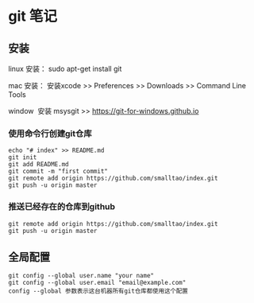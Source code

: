 # git 笔记
## 安装
linux 安装：
	sudo apt-get install git
	
mac 安装：
	安装xcode >> Preferences >> Downloads >> Command Line Tools

window  安装
	msysgit >> https://git-for-windows.github.io
### 使用命令行创建git仓库
```
echo "# index" >> README.md
git init
git add README.md
git commit -m "first commit"
git remote add origin https://github.com/smalltao/index.git
git push -u origin master
```
### 推送已经存在的仓库到github
```
git remote add origin https://github.com/smalltao/index.git
git push -u origin master
```

## 全局配置
	git config --global user.name "your name"
	git config --global user.email "email@example.com"
	config --global 参数表示这台机器所有git仓库都使用这个配置



